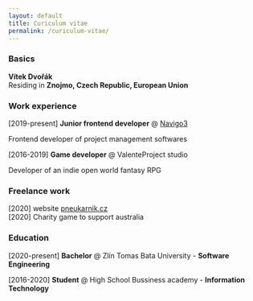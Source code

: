 ```yaml
---
layout: default
title: Curiculum vitae
permalink: /curiculum-vitae/
---
```


### Basics
**Vítek Dvořák**   
Residing in **Znojmo, Czech Republic, European Union**

### Work experience

[2019-present] **Junior frontend developer** @ [Navigo3](https://navigo3.com)

Frontend developer of project management softwares   

[2016-2019] **Game developer** @ ValenteProject studio   

 Developer of an indie open world fantasy RPG   

### Freelance work
[2020] website [pneukarnik.cz](https://pneukarnik.cz)   
[2020] Charity game to support australia   

### Education   

[2020-present] **Bachelor** @ Zlín Tomas Bata University - **Software Engineering**

[2016-2020] **Student** @ High School Bussiness academy - **Information Technology**
